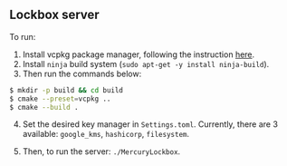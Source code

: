 ## Lockbox server

To run:

1. Install vcpkg package manager, following the instruction [here](https://learn.microsoft.com/en-us/vcpkg/get_started/get-started?pivots=shell-bash).
2. Install `ninja` build system (`sudo apt-get -y install ninja-build`).
3. Then run the commands below:

```bash
$ mkdir -p build && cd build
$ cmake --preset=vcpkg ..
$ cmake --build .
```
4. Set the desired key manager in `Settings.toml`. Currently, there are 3 available: `google_kms`, `hashicorp`, `filesystem`.

5. Then, to run the server: `./MercuryLockbox`.